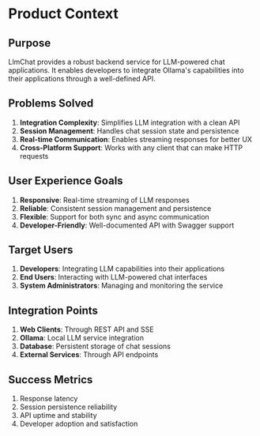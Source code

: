 # Product Context

## Purpose
LlmChat provides a robust backend service for LLM-powered chat applications. It enables developers to integrate Ollama's capabilities into their applications through a well-defined API.

## Problems Solved
1. **Integration Complexity**: Simplifies LLM integration with a clean API
2. **Session Management**: Handles chat session state and persistence
3. **Real-time Communication**: Enables streaming responses for better UX
4. **Cross-Platform Support**: Works with any client that can make HTTP requests

## User Experience Goals
1. **Responsive**: Real-time streaming of LLM responses
2. **Reliable**: Consistent session management and persistence
3. **Flexible**: Support for both sync and async communication
4. **Developer-Friendly**: Well-documented API with Swagger support

## Target Users
1. **Developers**: Integrating LLM capabilities into their applications
2. **End Users**: Interacting with LLM-powered chat interfaces
3. **System Administrators**: Managing and monitoring the service

## Integration Points
1. **Web Clients**: Through REST API and SSE
2. **Ollama**: Local LLM service integration
3. **Database**: Persistent storage of chat sessions
4. **External Services**: Through API endpoints

## Success Metrics
1. Response latency
2. Session persistence reliability
3. API uptime and stability
4. Developer adoption and satisfaction 